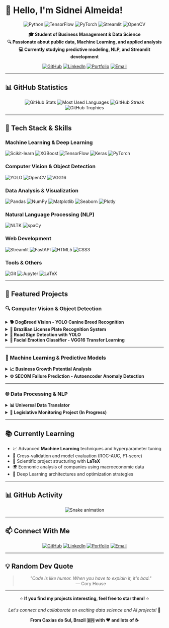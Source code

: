 # 👋 Hello, I'm Sidnei Almeida!

<div align="center">

![Python](https://img.shields.io/badge/Python-3776AB?style=for-the-badge&logo=python&logoColor=white)
![TensorFlow](https://img.shields.io/badge/TensorFlow-FF6F00?style=for-the-badge&logo=tensorflow&logoColor=white)
![PyTorch](https://img.shields.io/badge/PyTorch-EE4C2C?style=for-the-badge&logo=pytorch&logoColor=white)
![Streamlit](https://img.shields.io/badge/Streamlit-FF4B4B?style=for-the-badge&logo=streamlit&logoColor=white)
![OpenCV](https://img.shields.io/badge/OpenCV-5C3EE8?style=for-the-badge&logo=opencv&logoColor=white)

**🎓 Student of Business Management & Data Science**  
**🔍 Passionate about public data, Machine Learning, and applied analysis**  
**💻 Currently studying predictive modeling, NLP, and Streamlit development**

[![GitHub](https://img.shields.io/badge/GitHub-sidnei--almeida-181717?style=for-the-badge&logo=github)](https://github.com/sidnei-almeida)
[![LinkedIn](https://img.shields.io/badge/LinkedIn-Sidnei_Almeida-0077B5?style=for-the-badge&logo=linkedin)](https://www.linkedin.com/in/saaelmeida93/)
[![Portfolio](https://img.shields.io/badge/Portfolio-sidnei--almeida.github.io-000000?style=for-the-badge&logo=github)](https://sidnei-almeida.github.io/)
[![Email](https://img.shields.io/badge/Email-sidnei.almeida1806%40gmail.com-D14836?style=for-the-badge&logo=gmail&logoColor=white)](mailto:sidnei.almeida1806@gmail.com)

</div>

---

## 📊 GitHub Statistics

<div align="center">

![GitHub Stats](https://github-readme-stats.vercel.app/api?username=sidnei-almeida&show_icons=true&theme=dark&include_all_commits=true&count_private=true&hide_border=true&bg_color=0d1117&title_color=4CAF50&icon_color=4CAF50)
![Most Used Languages](https://github-readme-stats.vercel.app/api/top-langs/?username=sidnei-almeida&layout=compact&theme=dark&hide_border=true&bg_color=0d1117&title_color=4CAF50&text_color=9CA3AF)
![GitHub Streak](https://github-readme-streak-stats.demolab.com/?user=sidnei-almeida&theme=dark&hide_border=true&background=0d1117&stroke=4CAF50&fire=4CAF50&ring=4CAF50)
![GitHub Trophies](https://github-profile-trophy.vercel.app/?username=sidnei-almeida&theme=onedark&no-frame=true&column=7&margin-w=15&margin-h=15)

</div>

---

## 🧠 Tech Stack & Skills

### Machine Learning & Deep Learning
![Scikit-learn](https://img.shields.io/badge/scikit--learn-F7931E?style=flat-square&logo=scikit-learn&logoColor=white)
![XGBoost](https://img.shields.io/badge/XGBoost-1572B6?style=flat-square&logo=xgboost&logoColor=white)
![TensorFlow](https://img.shields.io/badge/TensorFlow-FF6F00?style=flat-square&logo=tensorflow&logoColor=white)
![Keras](https://img.shields.io/badge/Keras-D00000?style=flat-square&logo=keras&logoColor=white)
![PyTorch](https://img.shields.io/badge/PyTorch-EE4C2C?style=flat-square&logo=pytorch&logoColor=white)

### Computer Vision & Object Detection
![YOLO](https://img.shields.io/badge/YOLO-00FFFF?style=flat-square&logo=yolo&logoColor=black)
![OpenCV](https://img.shields.io/badge/OpenCV-5C3EE8?style=flat-square&logo=opencv&logoColor=white)
![VGG16](https://img.shields.io/badge/VGG16-FF6F00?style=flat-square)

### Data Analysis & Visualization
![Pandas](https://img.shields.io/badge/Pandas-150458?style=flat-square&logo=pandas&logoColor=white)
![NumPy](https://img.shields.io/badge/NumPy-013243?style=flat-square&logo=numpy&logoColor=white)
![Matplotlib](https://img.shields.io/badge/Matplotlib-11557C?style=flat-square&logo=matplotlib&logoColor=white)
![Seaborn](https://img.shields.io/badge/Seaborn-3776AB?style=flat-square)
![Plotly](https://img.shields.io/badge/Plotly-3F4F75?style=flat-square&logo=plotly&logoColor=white)

### Natural Language Processing (NLP)
![NLTK](https://img.shields.io/badge/NLTK-3776AB?style=flat-square)
![spaCy](https://img.shields.io/badge/spaCy-09A3D5?style=flat-square&logo=spacy&logoColor=white)

### Web Development
![Streamlit](https://img.shields.io/badge/Streamlit-FF4B4B?style=flat-square&logo=streamlit&logoColor=white)
![FastAPI](https://img.shields.io/badge/FastAPI-009688?style=flat-square&logo=fastapi&logoColor=white)
![HTML5](https://img.shields.io/badge/HTML5-E34F26?style=flat-square&logo=html5&logoColor=white)
![CSS3](https://img.shields.io/badge/CSS3-1572B6?style=flat-square&logo=css3&logoColor=white)

### Tools & Others
![Git](https://img.shields.io/badge/Git-F05032?style=flat-square&logo=git&logoColor=white)
![Jupyter](https://img.shields.io/badge/Jupyter-F37626?style=flat-square&logo=jupyter&logoColor=white)
![LaTeX](https://img.shields.io/badge/LaTeX-008080?style=flat-square&logo=latex&logoColor=white)

---

## 🚀 Featured Projects

### 🔍 Computer Vision & Object Detection

<details>
<summary><b>🐕 DogBreed Vision - YOLO Canine Breed Recognition</b></summary>

- 🎯 **120 breeds detected** with YOLOv8n architecture  
- 📊 **84.3% mAP50-95**, 80.6% Precision, 76.3% Recall  
- 🖥️ Premium dark interface with Streamlit  
- 📈 Interactive training metrics and visualizations  

🔗 [View Repository](https://github.com/sidnei-almeida/analise_canina_yolo)

</details>

<details>
<summary><b>🚗 Brazilian License Plate Recognition System</b></summary>

- 🇧🇷 ALPR system for Brazilian and Mercosul plates  
- 🎯 **99.69% Precision**, **99.19% Recall**, **99.5% mAP@50**  
- 📸 Back camera input for real-time detection  
- 📊 Advanced visualizations with performance analysis  

🔗 [View Repository](https://github.com/sidnei-almeida/brazilian-license-plate-recognition)

</details>

<details>
<summary><b>🚦 Road Sign Detection with YOLO</b></summary>

- ⚠️ Traffic sign detection (Traffic Light, Stop, Speed Limit, Crosswalk)  
- 📷 Multiple input methods: camera, upload, examples  
- 📊 Training metrics visualization  
- 🎨 Premium dark theme with cyan/purple palette  

🔗 [View Repository](https://github.com/sidnei-almeida/road_sign_detection_yolo)

</details>

<details>
<summary><b>🤖 Facial Emotion Classifier - VGG16 Transfer Learning</b></summary>

- 😄 **72.0% accuracy** recognizing 7 emotions (Anger, Disgust, Fear, Happiness, Neutral, Sadness, Surprise)  
- 🧠 VGG16 fine-tuning with ImageNet pre-training  
- 👤 Real-time face detection with Haar Cascade  
- 🎨 Interactive dashboard with Streamlit  

🔗 [View Repository](https://github.com/sidnei-almeida/vgg-emotion-classifier) | [Live Demo](https://facial-emotion-classifier.streamlit.app)

</details>

---

### 🤖 Machine Learning & Predictive Models

<details>
<summary><b>📈 Business Growth Potential Analysis</b></summary>

- 🧠 Random Forest classifier for business growth prediction  
- 🌍 Multi-country financial and macroeconomic data analysis  
- 📊 Interactive visualizations (Geographic Analysis, Financial Trends, Correlations)  
- 🔮 Individual, form-based, and batch predictions  

🔗 [View Repository](https://github.com/sidnei-almeida/potencial_empresarial)

</details>

<details>
<summary><b>⚙️ SECOM Failure Prediction - Autoencoder Anomaly Detection</b></summary>

- 🧠 Neural Network Autoencoder architecture (558→32→558 bottleneck)  
- 🎯 **35.6% Recall**, **44.6% Precision** for anomaly detection  
- 📊 Semiconductor manufacturing failure prediction  
- 🎨 Premium dark design with industrial/fire palette  

🔗 [View Repository](https://github.com/sidnei-almeida/secom_failure_prediction)

</details>

---

### 🌐 Data Processing & NLP

<details>
<summary><b>📊 Universal Data Translator</b></summary>

- 🔄 Multi-format data translation (CSV, Excel, SQLite)  
- 🖥️ Professional desktop application with CustomTkinter  
- 💻 Clean minimal interface with dark theme  
- ⚡ Batch processing with memory optimization  

🔗 [View Repository](https://github.com/sidnei-almeida/tradutor_dados)

</details>

<details>
<summary><b>📌 Legislative Monitoring Project (In Progress)</b></summary>

- 🇧🇷 Brazilian parliament proposal analysis and classification  
- 📥 Data collection from Brazilian Chamber of Deputies API  
- 🔤 NLP-based theme and political bias classification  
- 📊 Interactive dashboard for data exploration  

🚧 *Project in active development*

</details>

---

## 📚 Currently Learning

- 📈 Advanced **Machine Learning** techniques and hyperparameter tuning  
- 🧪 Cross-validation and model evaluation (ROC-AUC, F1-score)  
- 📄 Scientific project structuring with **LaTeX**  
- 🌍 Economic analysis of companies using macroeconomic data  
- 🧠 Deep Learning architectures and optimization strategies  

---

## 📊 GitHub Activity

<div align="center">

![Snake animation](https://raw.githubusercontent.com/sidnei-almeida/sidnei-almeida/output/github-contribution-grid-snake.svg)

</div>

---

## 📫 Connect With Me

<div align="center">

[![GitHub](https://img.shields.io/badge/GitHub-sidnei--almeida-181717?style=for-the-badge&logo=github)](https://github.com/sidnei-almeida)
[![LinkedIn](https://img.shields.io/badge/LinkedIn-Sidnei_Almeida-0077B5?style=for-the-badge&logo=linkedin)](https://www.linkedin.com/in/saaelmeida93/)
[![Portfolio](https://img.shields.io/badge/Portfolio-sidnei--almeida.github.io-000000?style=for-the-badge&logo=github)](https://sidnei-almeida.github.io/)
[![Email](https://img.shields.io/badge/Email-sidnei.almeida1806%40gmail.com-D14836?style=for-the-badge&logo=gmail&logoColor=white)](mailto:sidnei.almeida1806@gmail.com)

</div>

---

## 💡 Random Dev Quote

<div align="center">

> *"Code is like humor. When you have to explain it, it's bad."*  
> — Cory House

</div>

---

<div align="center">

⭐ **If you find my projects interesting, feel free to star them!** ⭐

*Let's connect and collaborate on exciting data science and AI projects!* 🚀

**From Caxias do Sul, Brazil 🇧🇷 with ❤️ and lots of ☕**

</div>


